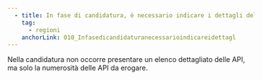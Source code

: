 ```yaml
---
  - title: In fase di candidatura, è necessario indicare i dettagli delle API che si intende realizzare?
    tag:
      - regioni
    anchorLink: 010_Infasedicandidaturanecessarioindicareidettagl
---
```


Nella candidatura non occorre presentare un elenco dettagliato delle API, ma solo la numerosità delle API da erogare.